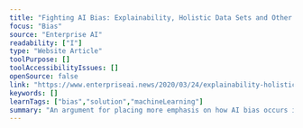 ```yaml
---
title: "Fighting AI Bias: Explainability, Holistic Data Sets and Other Best Practices"
focus: "Bias"
source: "Enterprise AI"
readability: ["I"]
type: "Website Article"
toolPurpose: []
toolAccessibilityIssues: []
openSource: false
link: "https://www.enterpriseai.news/2020/03/24/explainability-holistic-data-sets-and-other-best-practices-to-fight-ai-bias/"
keywords: []
learnTags: ["bias","solution","machineLearning"]
summary: "An argument for placing more emphasis on how AI bias occurs in the first place to ensure continued progress and using tactical strategies to train AI models without bias.  "
---
```


